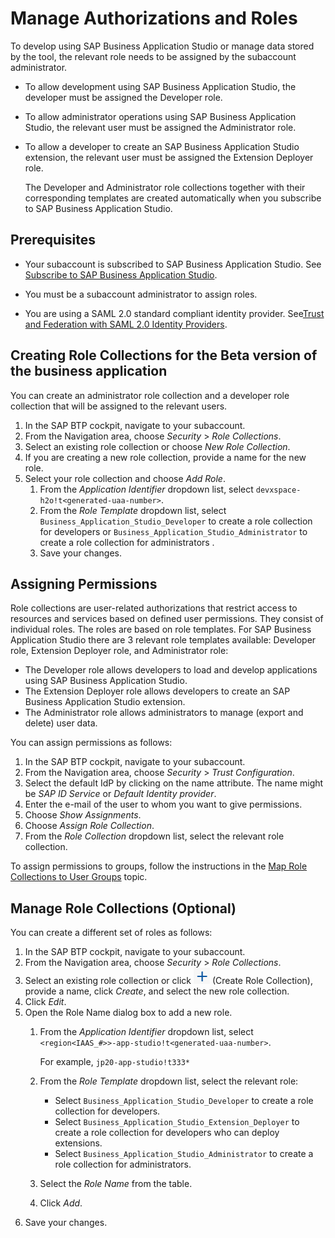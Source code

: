 <!-- loio01e69c53003c4b0a8a64310a3f08867d -->

# Manage Authorizations and Roles

To develop using SAP Business Application Studio or manage data stored by the tool, the relevant role needs to be assigned by the subaccount administrator.

-   To allow development using SAP Business Application Studio, the developer must be assigned the Developer role.
-   To allow administrator operations using SAP Business Application Studio, the relevant user must be assigned the Administrator role.
-   To allow a developer to create an SAP Business Application Studio extension, the relevant user must be assigned the Extension Deployer role.

    The Developer and Administrator role collections together with their corresponding templates are created automatically when you subscribe to SAP Business Application Studio.




<a name="loio01e69c53003c4b0a8a64310a3f08867d__section_x4s_bsf_xhb"/>

## Prerequisites

-   Your subaccount is subscribed to SAP Business Application Studio. See [Subscribe to SAP Business Application Studio](Subscribe_to_SAP_Business_Application_Studio_6331319.md).

-   You must be a subaccount administrator to assign roles.
-   You are using a SAML 2.0 standard compliant identity provider. See[Trust and Federation with SAML 2.0 Identity Providers](https://help.sap.com/viewer/65de2977205c403bbc107264b8eccf4b/Cloud/en-US/cb1bc8f1bd5c482e891063960d7acd78.html).



<a name="loio01e69c53003c4b0a8a64310a3f08867d__section_xmh_h4n_zhb"/>

## Creating Role Collections for the Beta version of the business application

You can create an administrator role collection and a developer role collection that will be assigned to the relevant users.

1.  In the SAP BTP cockpit, navigate to your subaccount.
2.  From the Navigation area, choose *Security* \> *Role Collections*.
3.  Select an existing role collection or choose *New Role Collection*.
4.  If you are creating a new role collection, provide a name for the new role.
5.  Select your role collection and choose *Add Role*.
    1.  From the *Application Identifier* dropdown list, select `devxspace-h2o!t<generated-uaa-number>`.
    2.  From the *Role Template* dropdown list, select `Business_Application_Studio_Developer` to create a role collection for developers or `Business_Application_Studio_Administrator` to create a role collection for administrators .
    3.  Save your changes.



<a name="loio01e69c53003c4b0a8a64310a3f08867d__section_mrx_zhd_pdb"/>

## Assigning Permissions

Role collections are user-related authorizations that restrict access to resources and services based on defined user permissions. They consist of individual roles. The roles are based on role templates. For SAP Business Application Studio there are 3 relevant role templates available: Developer role, Extension Deployer role, and Administrator role:

-   The Developer role allows developers to load and develop applications using SAP Business Application Studio.
-   The Extension Deployer role allows developers to create an SAP Business Application Studio extension.
-   The Administrator role allows administrators to manage \(export and delete\) user data.

You can assign permissions as follows:

1.  In the SAP BTP cockpit, navigate to your subaccount.
2.  From the Navigation area, choose *Security* \> *Trust Configuration*.
3.  Select the default IdP by clicking on the name attribute. The name might be *SAP ID Service* or *Default Identity provider*.
4.  Enter the e-mail of the user to whom you want to give permissions.
5.  Choose *Show Assignments*.
6.  Choose *Assign Role Collection*.
7.  From the *Role Collection* dropdown list, select the relevant role collection.

To assign permissions to groups, follow the instructions in the [Map Role Collections to User Groups](https://help.sap.com/viewer/65de2977205c403bbc107264b8eccf4b/Cloud/en-US/51acfc82c0c54db59de0a528f343902c.html) topic.



<a name="loio01e69c53003c4b0a8a64310a3f08867d__section_k3m_zhf_gkb"/>

## Manage Role Collections \(Optional\)

You can create a different set of roles as follows:

1.  In the SAP BTP cockpit, navigate to your subaccount.
2.  From the Navigation area, choose *Security* \> *Role Collections*.
3.  Select an existing role collection or click ![](images/Create_Role_Collection_icon_09b623b.png) \(Create Role Collection\), provide a name, click *Create*, and select the new role collection.
4.  Click *Edit*.
5.  Open the Role Name dialog box to add a new role.
    1.  From the *Application Identifier* dropdown list, select `<region<IAAS_#>>-app-studio!t<generated-uaa-number>`.

        For example, `jp20-app-studio!t333*`

    2.  From the *Role Template* dropdown list, select the relevant role:
        -   Select `Business_Application_Studio_Developer` to create a role collection for developers.
        -   Select `Business_Application_Studio_Extension_Deployer` to create a role collection for developers who can deploy extensions.
        -   Select `Business_Application_Studio_Administrator` to create a role collection for administrators.
    3.  Select the *Role Name* from the table.
    4.  Click *Add*.
6.  Save your changes.

